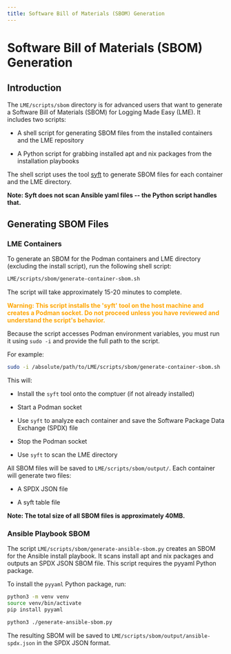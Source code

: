 ```yaml
---
title: Software Bill of Materials (SBOM) Generation
---
```

# Software Bill of Materials (SBOM) Generation

## Introduction

The `LME/scripts/sbom` directory is for advanced users that want to generate a Software Bill of Materials (SBOM) for Logging Made Easy (LME). It includes two scripts: 

- A shell script for generating SBOM files from the installed containers and the LME repository
  
- A Python script for grabbing installed apt and nix packages from the installation playbooks

The shell script uses the tool [syft](https://github.com/anchore/syft) to generate
SBOM files for each container and the LME directory.

**Note: Syft does not scan Ansible yaml files -- the Python script handles that.**

## Generating SBOM Files

### LME Containers

To generate an SBOM for the Podman containers and LME directory (excluding the install script), run the following shell script:

```bash
LME/scripts/sbom/generate-container-sbom.sh
```

The script will take approximately 15-20 minutes to complete.

<span style="color:orange">**Warning: This script installs the 'syft' tool on the host machine and creates a Podman socket. Do not proceed unless you have reviewed and understand the script's behavior.** </span>

Because the script accesses Podman environment variables, you must run it using `sudo -i` and provide the full path to the script.

For example:

```bash
sudo -i /absolute/path/to/LME/scripts/sbom/generate-container-sbom.sh
```

This will:

- Install the `syft` tool onto the comptuer (if not already installed)
  
- Start a Podman socket
  
- Use `syft` to analyze each container and save the Software Package Data Exchange (SPDX) file
  
- Stop the Podman socket
  
- Use `syft` to scan the LME directory

All SBOM files will be saved to `LME/scripts/sbom/output/`. Each container will generate two files:

- A SPDX JSON file
  
- A syft table file

**Note: The total size of all SBOM files is approximately 40MB.**

### Ansible Playbook SBOM

The script `LME/scripts/sbom/generate-ansible-sbom.py` creates an SBOM for the Ansible install playbook. It scans install apt and nix packages and outputs an SPDX JSON SBOM file. This script requires the pyyaml Python package.

To install the `pyyaml` Python package, run:

```bash
python3 -m venv venv
source venv/bin/activate
pip install pyyaml

python3 ./generate-ansible-sbom.py
```

The resulting SBOM will be saved to `LME/scripts/sbom/output/ansible-spdx.json` in the SPDX JSON format.
